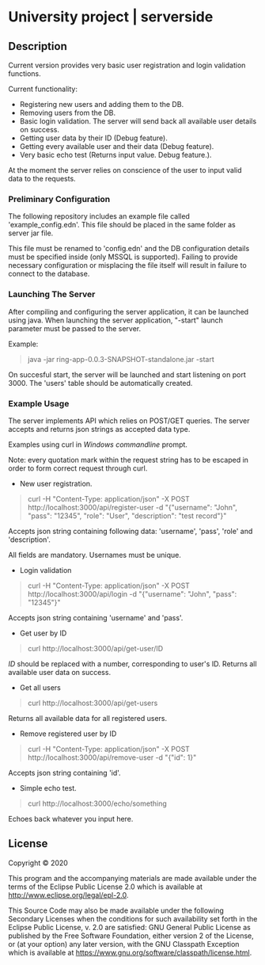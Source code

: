 # University project | serverside

## Description

Current version provides very basic user registration and login validation functions.

Current functionality:

* Registering new users and adding them to the DB.
* Removing users from the DB.
* Basic login validation. The server will send back all available user details on success.
* Getting user data by their ID (Debug feature).
* Getting every available user and their data (Debug feature).
* Very basic echo test (Returns input value. Debug feature.).

At the moment the server relies on conscience of the user to input valid data to the requests.

### Preliminary Configuration

The following repository includes an example file called 'example_config.edn'. This file should be placed in the same folder as server jar file.

This file must be renamed to 'config.edn' and the DB configuration details must be specified inside (only MSSQL is supported). Failing to provide necessary configuration or misplacing the file itself will result in failure to connect to the database.

### Launching The Server

After compiling and configuring the server application, it can be launched using java. When launching the server application, "-start" launch parameter must be passed to the server.

Example:

> java -jar ring-app-0.0.3-SNAPSHOT-standalone.jar -start

On succesful start, the server will be launched and start listening on port 3000. The 'users' table should be automatically created.

### Example Usage

The server implements API which relies on POST/GET queries. The server accepts and returns json strings as accepted data type.

Examples using curl in *Windows commandline* prompt.

Note: every quotation mark within the request string has to be escaped in order to form correct request through curl.

* New user registration.

> curl -H "Content-Type: application/json" -X POST http://localhost:3000/api/register-user -d "{\"username\": \"John\", \"pass\": \"12345\", \"role\": \"User\", \"description\": \"test record\"}"

Accepts json string containing following data: 'username', 'pass', 'role' and 'description'.

All fields are mandatory. Usernames must be unique.

* Login validation

> curl -H "Content-Type: application/json" -X POST http://localhost:3000/api/login -d "{\"username\": \"John\", \"pass\": \"12345\"}"

Accepts json string containing 'username' and 'pass'.

* Get user by ID

> curl http://localhost:3000/api/get-user/ID

*ID* should be replaced with a number, corresponding to user's ID. Returns all available user data on success.

* Get all users

> curl http://localhost:3000/api/get-users

Returns all available data for all registered users.

* Remove registered user by ID

> curl -H "Content-Type: application/json" -X POST http://localhost:3000/api/remove-user -d "{\"id\": 1}"

Accepts json string containing 'id'.

* Simple echo test.

> curl http://localhost:3000/echo/something

Echoes back whatever you input here.


## License

Copyright © 2020

This program and the accompanying materials are made available under the
terms of the Eclipse Public License 2.0 which is available at
http://www.eclipse.org/legal/epl-2.0.

This Source Code may also be made available under the following Secondary
Licenses when the conditions for such availability set forth in the Eclipse
Public License, v. 2.0 are satisfied: GNU General Public License as published by
the Free Software Foundation, either version 2 of the License, or (at your
option) any later version, with the GNU Classpath Exception which is available
at https://www.gnu.org/software/classpath/license.html.
